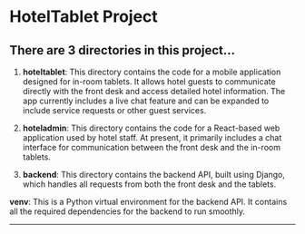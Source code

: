 # HotelTablet Project

## There are 3 directories in this project...

1. **hoteltablet**: This directory contains the code for a mobile application designed for in-room tablets. It allows hotel guests to communicate directly with the front desk and access detailed hotel information. The app currently includes a live chat feature and can be expanded to include service requests or other guest services.

2. **hoteladmin**: This directory contains the code for a React-based web application used by hotel staff. At present, it primarily includes a chat interface for communication between the front desk and the in-room tablets.

3. **backend**: This directory contains the backend API, built using Django, which handles all requests from both the front desk and the tablets.

**venv**: This is a Python virtual environment for the backend API. It contains all the required dependencies for the backend to run smoothly.

---
